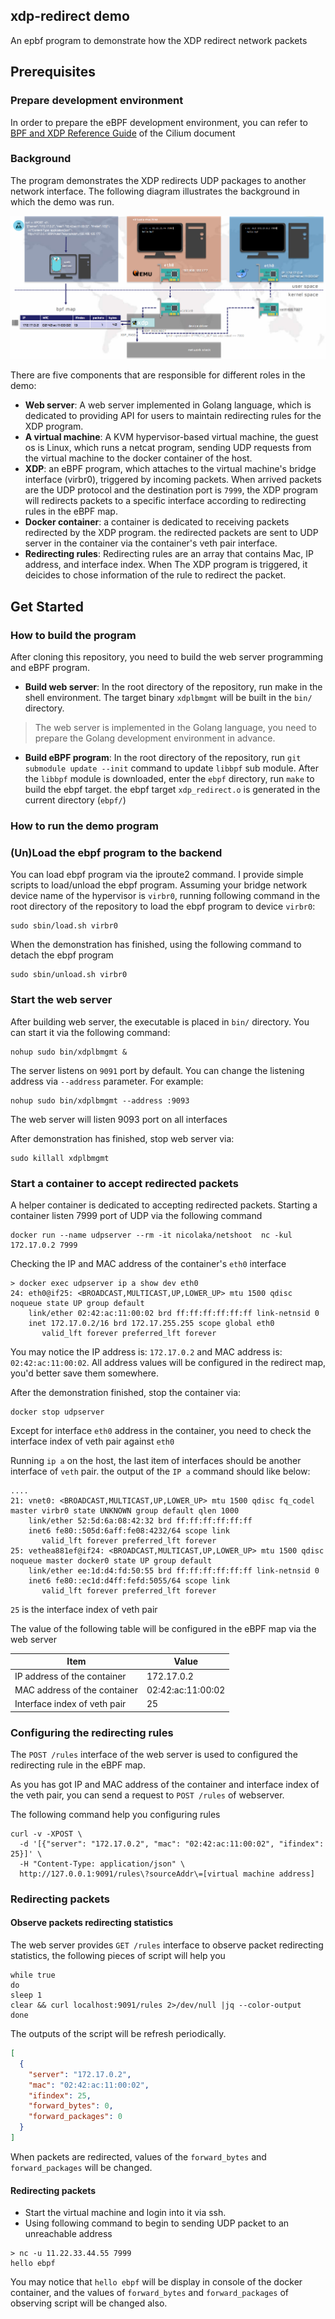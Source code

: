 
## xdp-redirect demo

An epbf program to demonstrate how the XDP redirect network packets

## Prerequisites

### Prepare development environment

In order to prepare the eBPF development environment, you can refer to [BPF and XDP Reference Guide](https://docs.cilium.io/en/stable/bpf/#development-environment) of the Cilium document 


### Background

The program demonstrates the XDP redirects UDP packages to another network interface. The following diagram illustrates the background in which the demo was run.

![background](png/background.png)

There are five components that are responsible for different roles in the demo:

- **Web server**: A web server implemented in Golang language, which is dedicated to providing API for users to maintain redirecting rules for the XDP program.
- **A virtual machine**: A KVM hypervisor-based virtual machine, the guest os is Linux, which runs a netcat program, sending UDP requests from the virtual machine to the docker container of the host.
- **XDP**: an eBPF program, which attaches to the virtual machine's bridge interface (virbr0), triggered by incoming packets. When arrived packets are the UDP protocol and the destination port is `7999`, the XDP program will redirects packets to a specific interface according to redirecting rules in the eBPF map.
- **Docker container**: a container is dedicated to receiving packets redirected by the XDP program. the redirected packets are sent to UDP server in the container via the container's veth pair interface.
- **Redirecting rules**: Redirecting rules are an array that contains Mac, IP address, and interface index. When The XDP program is triggered, it deicides to chose information of the rule to redirect the packet.

## Get Started

### How to build the program

After cloning this repository, you need to build the web server programming and eBPF program. 

- **Build web server**: In the root directory of the repository, run make in the shell environment. The target binary `xdplbmgmt` will be built in the `bin/` directory.

> The web server is implemented in the Golang language, you need to prepare the Golang development environment in advance.


- **Build eBPF program**: In the root directory of the repository, run `git submodule update --init` command to update `libbpf` sub module. After the `libbpf` module is downloaded, enter the `ebpf` directory, run `make` to build the ebpf target. the ebpf target `xdp_redirect.o` is generated in the current directory (`ebpf/`)

### How to run the demo program

### (Un)Load the ebpf program to the backend

You can load ebpf program via the iproute2 command. I provide simple scripts to load/unload the ebpf program.  Assuming your bridge network device name of the hypervisor is `virbr0`, 
running following command in the root directory of the repository to load the ebpf program to device `virbr0`:

```shell
sudo sbin/load.sh virbr0
```

When the demonstration has finished, using the following command to detach the ebpf program

```shell
sudo sbin/unload.sh virbr0
```

### Start the web server

After building web server, the executable is placed in `bin/` directory. You can start it via the following command:

```shell
nohup sudo bin/xdplbmgmt &
```
The server listens on `9091` port by default. You can change the listening address via `--address` parameter. For example:

```shell
nohup sudo bin/xdplbmgmt --address :9093
```
The web server will listen 9093 port on all interfaces

After demonstration has finished, stop web server via:

```shell
sudo killall xdplbmgmt
```

### Start a container to accept redirected packets

A helper container is dedicated to accepting redirected packets. Starting a container listen 7999 port of UDP via the following command

```shell
docker run --name udpserver --rm -it nicolaka/netshoot  nc -kul 172.17.0.2 7999 
```

Checking the IP and MAC address of the container's `eth0` interface  

```shell
> docker exec udpserver ip a show dev eth0 
24: eth0@if25: <BROADCAST,MULTICAST,UP,LOWER_UP> mtu 1500 qdisc noqueue state UP group default
    link/ether 02:42:ac:11:00:02 brd ff:ff:ff:ff:ff:ff link-netnsid 0
    inet 172.17.0.2/16 brd 172.17.255.255 scope global eth0
       valid_lft forever preferred_lft forever
```
You may notice the IP address is: `172.17.0.2` and MAC address is: `02:42:ac:11:00:02`. All address values will be configured in the redirect map, you'd better save them somewhere.

After the demonstration finished, stop the container via:
```shell
docker stop udpserver
```

Except for interface `eth0` address in the container, you need to check the interface index of veth pair against `eth0`

Running `ip a` on the host, the last item of interfaces should be another interface of `veth` pair. the output of the `IP a` command should like below:

```
....
21: vnet0: <BROADCAST,MULTICAST,UP,LOWER_UP> mtu 1500 qdisc fq_codel master virbr0 state UNKNOWN group default qlen 1000
    link/ether 52:5d:6a:08:42:32 brd ff:ff:ff:ff:ff:ff
    inet6 fe80::505d:6aff:fe08:4232/64 scope link
       valid_lft forever preferred_lft forever
25: vethea881ef@if24: <BROADCAST,MULTICAST,UP,LOWER_UP> mtu 1500 qdisc noqueue master docker0 state UP group default
    link/ether ee:1d:d4:fd:50:55 brd ff:ff:ff:ff:ff:ff link-netnsid 0
    inet6 fe80::ec1d:d4ff:fefd:5055/64 scope link
       valid_lft forever preferred_lft forever
```
`25` is the interface index of veth pair

The value of the following table will be configured in the eBPF map via the web server

| Item | Value|
|-|-|
| IP address of the container | 172.17.0.2|
| MAC address of the container | 02:42:ac:11:00:02|
| Interface index of veth pair | 25 | 

### Configuring the redirecting rules

The `POST /rules` interface of the web server is used to configured the redirecting rule in the eBPF map.

As you has got IP and MAC address of the container and interface index of the veth pair, you can send a request to `POST /rules` of webserver.

The following command help you configuring rules

```shell
curl -v -XPOST \
  -d '[{"server": "172.17.0.2", "mac": "02:42:ac:11:00:02", "ifindex": 25}]' \
  -H "Content-Type: application/json" \
  http://127.0.0.1:9091/rules\?sourceAddr\=[virtual machine address]
```

### Redirecting packets

#### Observe packets redirecting statistics

The web server provides `GET /rules` interface to observe packet redirecting statistics, the following pieces of script will help you 

```shell
while true
do
sleep 1
clear && curl localhost:9091/rules 2>/dev/null |jq --color-output
done
```

The outputs of the script will be refresh periodically.

```json
[
  {
    "server": "172.17.0.2",
    "mac": "02:42:ac:11:00:02",
    "ifindex": 25,
    "forward_bytes": 0,
    "forward_packages": 0
  }
]
```
When packets are redirected, values of the `forward_bytes` and `forward_packages` will be changed.

#### Redirecting packets

- Start the virtual machine and login into it via ssh. 
- Using following command to begin to sending UDP packet to an unreachable address 

```shell
> nc -u 11.22.33.44.55 7999
hello ebpf 

```
You may notice that `hello ebpf` will be display in console of the docker container, and the values of `forward_bytes` and `forward_packages` of observing script will be changed also.

